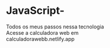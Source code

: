 # JavaScript-
Todos os meus passos nessa tecnologia 
<br>
Acesse a calculadora web em 
<br>
calculadorawebb.netlify.app
